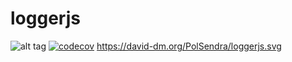 # loggerjs
![alt tag](https://travis-ci.com/PolSendra/loggerjs.svg?token=kpSwtyhxv4fesTouxVtu&branch=master)
[![codecov](https://codecov.io/gh/PolSendra/loggerjs/branch/master/graph/badge.svg?token=RAH2s20NfC)](https://codecov.io/gh/PolSendra/loggerjs)
https://david-dm.org/PolSendra/loggerjs.svg
